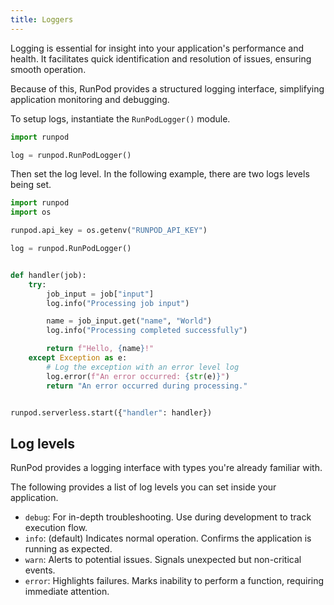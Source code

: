 ```yaml
---
title: Loggers
---
```


Logging is essential for insight into your application's performance and health.
It facilitates quick identification and resolution of issues, ensuring smooth operation.

Because of this, RunPod provides a structured logging interface, simplifying application monitoring and debugging.

To setup logs, instantiate the `RunPodLogger()` module.

```python
import runpod

log = runpod.RunPodLogger()
```

Then set the log level.
In the following example, there are two logs levels being set.

```python
import runpod
import os

runpod.api_key = os.getenv("RUNPOD_API_KEY")

log = runpod.RunPodLogger()


def handler(job):
    try:
        job_input = job["input"]
        log.info("Processing job input")

        name = job_input.get("name", "World")
        log.info("Processing completed successfully")

        return f"Hello, {name}!"
    except Exception as e:
        # Log the exception with an error level log
        log.error(f"An error occurred: {str(e)}")
        return "An error occurred during processing."


runpod.serverless.start({"handler": handler})
```

## Log levels

RunPod provides a logging interface with types you're already familiar with.

The following provides a list of log levels you can set inside your application.

- `debug`: For in-depth troubleshooting. Use during development to track execution flow.
- `info`: (default) Indicates normal operation. Confirms the application is running as expected.
- `warn`: Alerts to potential issues. Signals unexpected but non-critical events.
- `error`: Highlights failures. Marks inability to perform a function, requiring immediate attention.
